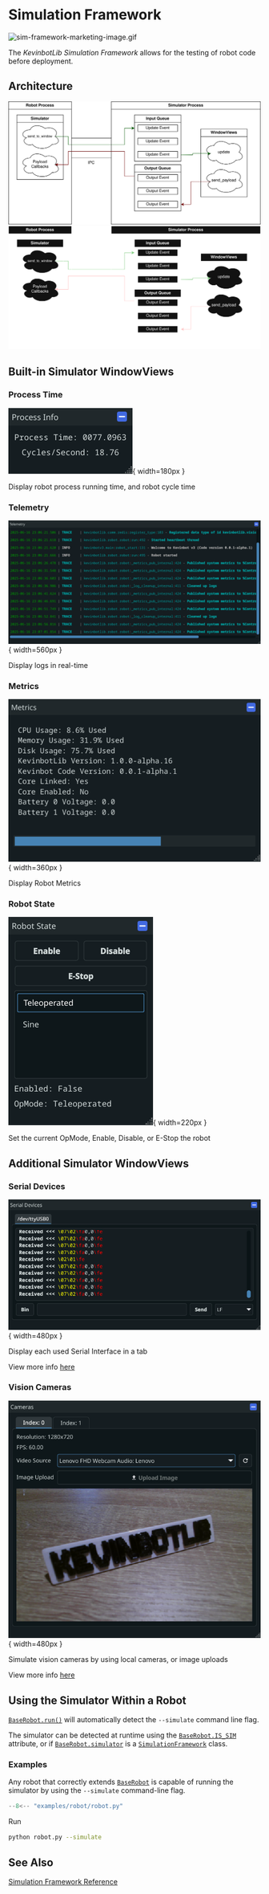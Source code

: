 # Simulation Framework

![sim-framework-marketing-image.gif](../media/sim-framework-marketing-image.gif)

The _KevinbotLib Simulation Framework_ allows for the testing of robot code before deployment.

## Architecture

![simulator-diagram-light.svg](../media/simulator-diagram-light.svg#only-light)
![simulator-diagram-dark.svg](../media/simulator-diagram-dark.svg#only-dark)

## Built-in Simulator WindowViews

### Process Time

![procinfo.png](../media/windowview/procinfo.png){ width=180px }

Display robot process running time, and robot cycle time

### Telemetry

![telemetry.png](../media/windowview/telemetry.png){ width=560px }

Display logs in real-time

### Metrics

![metrics.png](../media/windowview/metrics.png){ width=360px }

Display Robot Metrics

### Robot State

![state.png](../media/windowview/state.png){ width=220px }

Set the current OpMode, Enable, Disable, or E-Stop the robot

## Additional Simulator WindowViews

### Serial Devices

![serial.png](../media/windowview/serial.png){ width=480px }

Display each used Serial Interface in a tab

View more info [here](../hardware/interfaces/serial#simulation)

### Vision Cameras

![camera.png](../media/windowview/camera.png){ width=480px }

Simulate vision cameras by using local cameras, or image uploads

View more info [here](../vision/simulation)

## Using the Simulator Within a Robot

[`BaseRobot.run()`](../reference/robot.md#kevinbotlib.robot.BaseRobot.run) will automatically detect the `--simulate` command line flag.

The simulator can be detected at runtime using the [`BaseRobot.IS_SIM`](../reference/robot.md#kevinbotlib.robot.BaseRobot.IS_SIM) attribute, or if [`BaseRobot.simulator`](../reference/robot/#kevinbotlib.robot.BaseRobot.simulator) is a [`SimulationFramework`](../reference/simulator/#kevinbotlib.simulator.SimulationFramework) class.

### Examples

Any robot that correctly extends [`BaseRobot`](../reference/robot.md#kevinbotlib.robot.BaseRobot) is capable of running the simulator by using the `--simulate` command-line flag.

```python title="examples/robot/robot.py" linenums="1"
--8<-- "examples/robot/robot.py"
```

Run

```bash
python robot.py --simulate
```

## See Also

[Simulation Framework Reference](../reference/simulator.md)
